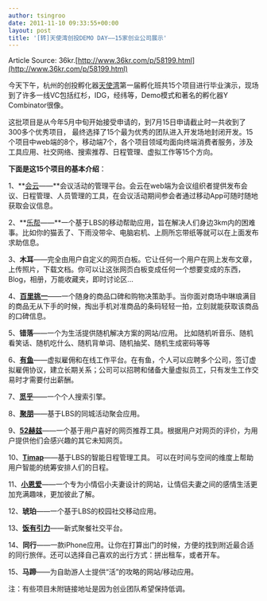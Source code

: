 ```yaml
---
author: tsingroo
date: 2011-11-10 09:33:55+00:00
layout: post
title: '[转]天使湾创投DEMO DAY——15家创业公司展示'
---
```


Article Source: 36kr.[http://www.36kr.com/p/58199.html](http://www.36kr.com/p/58199.html)


今天下午，杭州的创投孵化器[天使湾](http://www.tisiwi.com/)第一届孵化班共15个项目进行毕业演示，现场到了许多一线VC包括红杉，IDG，经纬等，Demo模式和著名的孵化器Y Combinator很像。

<!-- more -->这批项目是从今年5月中旬开始接受申请的，到7月15日申请截止时一共收到了300多个优秀项目， 最终选择了15个最为优秀的团队进入开发场地封闭开发。15个项目中web端的8个，移动端7个，各个项目领域均面向终端消费者服务，涉及工具应用、社交网络、搜索推荐、日程管理、虚拟工作等15个方向。

**下面是这15个项目的基本介绍**：



1、**[会云](http://www.confone.com/default/index.php)——**会议活动的管理平台。会云在web端为会议组织者提供发布会议、日程管理、人员管理的工具，在会议活动期间参会者通过移动App可随时随地获取会议信息。

2、**[乐帮](http://whohelp.me/)——**一个基于LBS的移动帮助应用，旨在解决人们身边3km内的困难事。比如你的猫丢了、下雨没带伞、电脑宕机、上厕所忘带纸等就可以在上面发布求助信息。

3、**木耳**——完全由用户自定义的网页白板。它让任何一个用户在网上发布文章，上传照片，下载文档。你可以让这张网页白板变成任何一个想要变成的东西，Blog，相册，万能收藏夹，即时讨论区…

4、**[百里挑一](http://www.bailty.com/)**——一个随身的商品口碑和购物决策助手。当你面对商场中琳琅满目的商品无从下手的时候，掏出手机对准商品的条码轻轻一拍，立刻就能获取该商品的口碑信息。

5、**错落**——一个为生活提供随机解决方案的网站/应用。 比如随机听音乐、随机看笑话、随机吃什么、随机背单词、随机抽奖、随机生成密码等等

6、**[有鱼](http://www.youyur.com/)**——虚拟雇佣和在线工作平台。在有鱼，个人可以应聘多个公司，签订虚拟雇佣协议，建立长期关系；公司可以招聘和储备大量虚拟员工，只有发生工作交易时才需要付出薪酬。

7、**[觅乎](https://www.miihuu.com/)**——一个个人搜索引擎。

8、**[聚朋](http://www.juupoo.com/)**——基于LBS的同城活动聚会应用。

9、**[52赫兹](http://www.52hz.com/)**——一个基于用户喜好的网页推荐工具。根据用户对网页的评价，为用户提供他们会感兴趣的其它未知网页。

10、[**Timap**](http://www.36kr.com/p/57870.html)——基于LBS的智能日程管理工具。 可以在时间与空间的维度上帮助用户智能的统筹安排人们的日程。

11、**[小恩爱](http://www.xiaoenai.com/)**——一个专为小情侣小夫妻设计的网站，让情侣夫妻之间的感情生活更加充满趣味，更加彼此了解。

12、**琥珀**——一个基于LBS的校园社交移动应用。

13、**[饭有引力](http://www.fanyor.com/)**——新式聚餐社交平台。

14、**同行**——一款iPhone应用。让你在打算出门的时候，方便的找到附近最合适的同行旅伴。还可以选择自己喜欢的出行方式：拼出租车，或者开车。

15、**马蹄**——为自助游人士提供“活”的攻略的网站/移动应用。

注：有些项目未附链接地址是因为创业团队希望保持低调。
